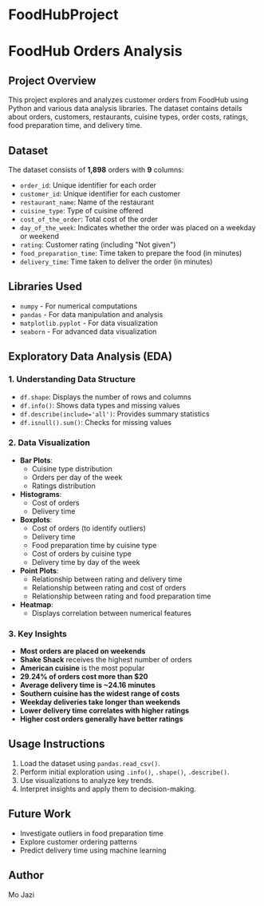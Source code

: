 # FoodHubProject

# FoodHub Orders Analysis

## Project Overview
This project explores and analyzes customer orders from FoodHub using Python and various data analysis libraries. The dataset contains details about orders, customers, restaurants, cuisine types, order costs, ratings, food preparation time, and delivery time.

## Dataset
The dataset consists of **1,898** orders with **9** columns:
- `order_id`: Unique identifier for each order
- `customer_id`: Unique identifier for each customer
- `restaurant_name`: Name of the restaurant
- `cuisine_type`: Type of cuisine offered
- `cost_of_the_order`: Total cost of the order
- `day_of_the_week`: Indicates whether the order was placed on a weekday or weekend
- `rating`: Customer rating (including "Not given")
- `food_preparation_time`: Time taken to prepare the food (in minutes)
- `delivery_time`: Time taken to deliver the order (in minutes)

## Libraries Used
- `numpy` - For numerical computations
- `pandas` - For data manipulation and analysis
- `matplotlib.pyplot` - For data visualization
- `seaborn` - For advanced data visualization

## Exploratory Data Analysis (EDA)
### 1. Understanding Data Structure
- `df.shape`: Displays the number of rows and columns
- `df.info()`: Shows data types and missing values
- `df.describe(include='all')`: Provides summary statistics
- `df.isnull().sum()`: Checks for missing values

### 2. Data Visualization
- **Bar Plots**:
  - Cuisine type distribution
  - Orders per day of the week
  - Ratings distribution
- **Histograms**:
  - Cost of orders
  - Delivery time
- **Boxplots**:
  - Cost of orders (to identify outliers)
  - Delivery time
  - Food preparation time by cuisine type
  - Cost of orders by cuisine type
  - Delivery time by day of the week
- **Point Plots**:
  - Relationship between rating and delivery time
  - Relationship between rating and cost of orders
  - Relationship between rating and food preparation time
- **Heatmap**:
  - Displays correlation between numerical features

### 3. Key Insights
- **Most orders are placed on weekends**
- **Shake Shack** receives the highest number of orders
- **American cuisine** is the most popular
- **29.24% of orders cost more than $20**
- **Average delivery time is ~24.16 minutes**
- **Southern cuisine has the widest range of costs**
- **Weekday deliveries take longer than weekends**
- **Lower delivery time correlates with higher ratings**
- **Higher cost orders generally have better ratings**

## Usage Instructions
1. Load the dataset using `pandas.read_csv()`.
2. Perform initial exploration using `.info()`, `.shape()`, `.describe()`.
3. Use visualizations to analyze key trends.
4. Interpret insights and apply them to decision-making.

## Future Work
- Investigate outliers in food preparation time
- Explore customer ordering patterns
- Predict delivery time using machine learning

## Author
Mo Jazi

